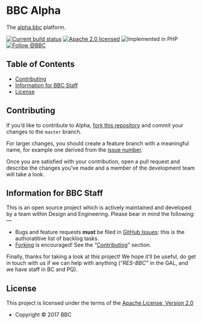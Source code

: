 # BBC Alpha

The [alpha.bbc](https://alpha.bbc/) platform.

[![Current build status][travis]](https://travis-ci.org/bbc/alpha)
[![Apache 2.0 licensed][license]](#license)
![Implemented in PHP][language]
[![Follow @BBC][twitter]](https://twitter.com/BBC)

## Table of Contents

* [Contributing](#contributing)
* [Information for BBC Staff](#information-for-bbc-staff)
* [License](#license)

## Contributing

If you’d like to contribute to Alpha, [fork this repository](https://github.com/bbc/alpha/fork) and commit your changes to the
`master` branch.

For larger changes, you should create a feature branch with
a meaningful name, for example one derived from the [issue number](https://github.com/bbc/alpha/issues/).

Once you are satisfied with your contribution, open a pull request and describe
the changes you’ve made and a member of the development team will take a look.

## Information for BBC Staff

This is an open source project which is actively maintained and developed
by a team within Design and Engineering. Please bear in mind the following:—

* Bugs and feature requests **must** be filed in [GitHub Issues](https://github.com/alpha/anansi/issues): this is the authoratitive list of backlog tasks.
* [Forking](https://github.com/bbc/alpha.bbc/fork) is encouraged! See the “[Contributing](#contributing)” section.

Finally, thanks for taking a look at this project! We hope it’ll be useful, do get in touch with us if we can help with anything (*“RES-BBC”* in the GAL, and we have staff in BC and PQ).

## License

This project is licensed under the terms of the [Apache License, Version 2.0](http://www.apache.org/licenses/LICENSE-2.0)

* Copyright © 2017 BBC

[travis]: https://img.shields.io/travis/bbc/alpha.bbc.svg
[license]: https://img.shields.io/badge/license-Apache%202.0-blue.svg
[language]: https://img.shields.io/badge/implemented%20in-PHP-yellow.svg 
[twitter]: https://img.shields.io/twitter/url/http/shields.io.svg?style=social&label=Follow%20@RES_Project
